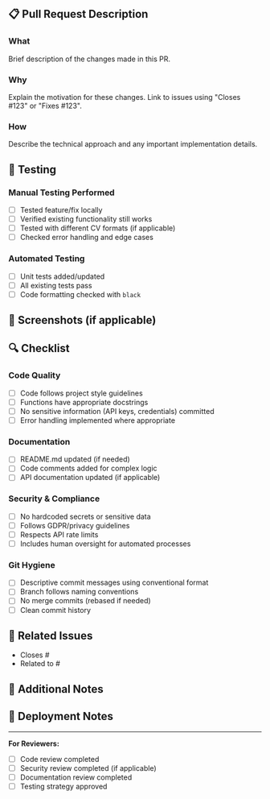 ## 📋 Pull Request Description

### What
Brief description of the changes made in this PR.

### Why
Explain the motivation for these changes. Link to issues using "Closes #123" or "Fixes #123".

### How
Describe the technical approach and any important implementation details.

## 🧪 Testing

### Manual Testing Performed
- [ ] Tested feature/fix locally
- [ ] Verified existing functionality still works
- [ ] Tested with different CV formats (if applicable)
- [ ] Checked error handling and edge cases

### Automated Testing
- [ ] Unit tests added/updated
- [ ] All existing tests pass
- [ ] Code formatting checked with `black`

## 📸 Screenshots (if applicable)
<!-- Include screenshots for UI changes -->

## 🔍 Checklist

### Code Quality
- [ ] Code follows project style guidelines
- [ ] Functions have appropriate docstrings
- [ ] No sensitive information (API keys, credentials) committed
- [ ] Error handling implemented where appropriate

### Documentation
- [ ] README.md updated (if needed)
- [ ] Code comments added for complex logic
- [ ] API documentation updated (if applicable)

### Security & Compliance
- [ ] No hardcoded secrets or sensitive data
- [ ] Follows GDPR/privacy guidelines
- [ ] Respects API rate limits
- [ ] Includes human oversight for automated processes

### Git Hygiene
- [ ] Descriptive commit messages using conventional format
- [ ] Branch follows naming conventions
- [ ] No merge commits (rebased if needed)
- [ ] Clean commit history

## 🔗 Related Issues
<!-- Link related issues using keywords like "Closes", "Fixes", "Resolves" -->
- Closes #
- Related to #

## 📝 Additional Notes
<!-- Any additional context, considerations, or follow-up items -->

## 🚀 Deployment Notes
<!-- Any special deployment considerations or steps -->

---

**For Reviewers:**
- [ ] Code review completed
- [ ] Security review completed (if applicable)
- [ ] Documentation review completed
- [ ] Testing strategy approved